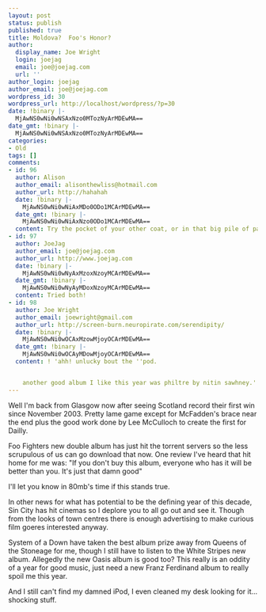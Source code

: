 ```yaml
---
layout: post
status: publish
published: true
title: Moldova?  Foo's Honor?
author:
  display_name: Joe Wright
  login: joejag
  email: joe@joejag.com
  url: ''
author_login: joejag
author_email: joe@joejag.com
wordpress_id: 30
wordpress_url: http://localhost/wordpress/?p=30
date: !binary |-
  MjAwNS0wNi0wNSAxNzo0MTozNyArMDEwMA==
date_gmt: !binary |-
  MjAwNS0wNi0wNSAxNzo0MTozNyArMDEwMA==
categories:
- Old
tags: []
comments:
- id: 96
  author: Alison
  author_email: alisonthewliss@hotmail.com
  author_url: http://hahahah
  date: !binary |-
    MjAwNS0wNi0wNiAxMDo0ODo1MCArMDEwMA==
  date_gmt: !binary |-
    MjAwNS0wNi0wNiAxNzo0ODo1MCArMDEwMA==
  content: Try the pocket of your other coat, or in that big pile of paper...
- id: 97
  author: JoeJag
  author_email: joe@joejag.com
  author_url: http://www.joejag.com
  date: !binary |-
    MjAwNS0wNi0wNyAxMzoxNzoyMCArMDEwMA==
  date_gmt: !binary |-
    MjAwNS0wNi0wNyAyMDoxNzoyMCArMDEwMA==
  content: Tried both!
- id: 98
  author: Joe Wright
  author_email: joewright@gmail.com
  author_url: http://screen-burn.neuropirate.com/serendipity/
  date: !binary |-
    MjAwNS0wNi0wOCAxMzowMjoyOCArMDEwMA==
  date_gmt: !binary |-
    MjAwNS0wNi0wOCAyMDowMjoyOCArMDEwMA==
  content: ! 'ahh! unlucky bout the ''pod.


    another good album I like this year was philtre by nitin sawhney.'
---
```

<p>Well I'm back from Glasgow now after seeing Scotland record their first win since November 2003.  Pretty lame game except for McFadden's brace near the end plus the good work done by Lee McCulloch to create the first for Dailly.</p>
<p>Foo Fighters new double album has just hit the torrent servers so the less scrupulous of us can go download that now.  One review I've heard that hit home for me was: "If you don't buy this album,  everyone who has it will be better than you. It's just that damn good"</p>
<p>I'll let you know in 80mb's time if this stands true.</p>
<p>In other news for what has potential to be the defining year of this decade, Sin City has hit cinemas so I deplore you to all go out and see it.  Though from the looks of town centres there is enough advertising to make curious film goeres interested anyway.  </p>
<p>System of a Down have taken the best album prize away from Queens of the Stoneage for me, though I still have to listen to the White Stripes new album.  Allegedly the new Oasis album is good too?  This really is an oddity of a year for good music, just need a new Franz Ferdinand album to really spoil me this year.</p>
<p>And I still can't find my damned iPod, I even cleaned my desk looking for it... shocking stuff.</p>
